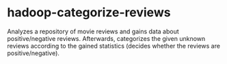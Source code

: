 # hadoop-categorize-reviews
Analyzes a repository of movie reviews and gains data about positive/negative reviews. Afterwards, categorizes the given unknown reviews according to the gained statistics (decides whether the reviews are positive/negative).
